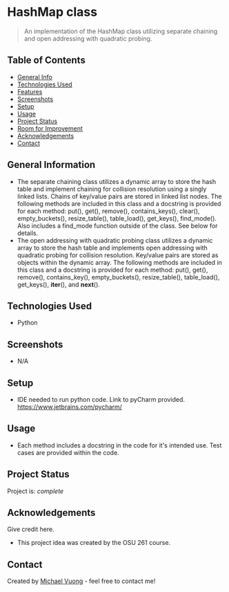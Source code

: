 # HashMap class
> An implementation of the HashMap class utilizing separate chaining and open addressing with quadratic probing.

## Table of Contents
* [General Info](#general-information)
* [Technologies Used](#technologies-used)
* [Features](#features)
* [Screenshots](#screenshots)
* [Setup](#setup)
* [Usage](#usage)
* [Project Status](#project-status)
* [Room for Improvement](#room-for-improvement)
* [Acknowledgements](#acknowledgements)
* [Contact](#contact)
<!-- * [License](#license) -->


## General Information
- The separate chaining class utilizes a dynamic array to store the hash table and implement chaining for collision resolution using a singly linked lists. Chains of key/value pairs are stored in linked list nodes. The following methods are included in this class and a docstring is provided for each method: put(), get(), remove(), contains_keys(), clear(), empty_buckets(), resize_table(), table_load(), get_keys(), find_mode(). Also includes a find_mode function outside of the class. See below for details.
- The open addressing with quadratic probing class utilizes a dynamic array to store the hash table and implements open addressing with quadratic probing for collision resolution. Key/value pairs are stored as objects within the dynamic array. The following methods are included in this class and a docstring is provided for each method: put(), get(), remove(), contains_key(), empty_buckets(), resize_table(), table_load(), get_keys(), __iter__(), and __next__().


## Technologies Used
- Python



## Screenshots
- N/A


## Setup
- IDE needed to run python code. Link to pyCharm provided. https://www.jetbrains.com/pycharm/


## Usage
- Each method includes a docstring in the code for it's intended use. Test cases are provided within the code.


## Project Status
Project is: _complete_




## Acknowledgements
Give credit here.
- This project idea was created by the OSU 261 course.


## Contact
Created by [Michael Vuong](https://www.linkedin.com/in/vuong-michael/) - feel free to contact me!


